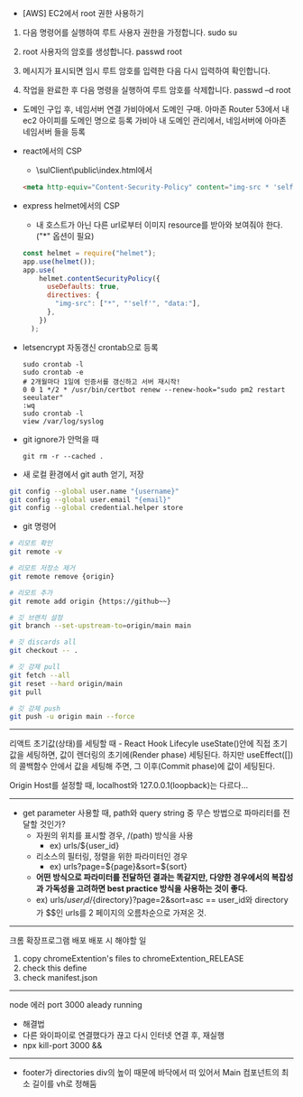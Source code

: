 - [AWS] EC2에서 root 권한 사용하기

1. 다음 명령어를 실행하여 루트 사용자 권한을 가정합니다.
sudo su

2. root 사용자의 암호를 생성합니다.
passwd root 

3. 메시지가 표시되면 임시 루트 암호를 입력한 다음 다시 입력하여 확인합니다.

4. 작업을 완료한 후 다음 명령을 실행하여 루트 암호를 삭제합니다.
passwd –d root

- 도메인 구입 후, 네임서버 연결
가비아에서 도메인 구매.
아마존 Router 53에서 내 ec2 아이피를 도메인 명으로 등록
가비아 내 도메인 관리에서, 네임서버에 아마존 네임서버 들을 등록

- react에서의 CSP

  - \sulClient\public\index.html에서

  ```html
  <meta http-equiv="Content-Security-Policy" content="img-src * 'self'">
  ```

- express helmet에서의 CSP

  - 내 호스트가 아닌 다른 url로부터 이미지 resource를 받아와 보여줘야 한다.("*" 옵션이 필요)

  ```javascript
  const helmet = require("helmet");
  app.use(helmet());
  app.use(
      helmet.contentSecurityPolicy({
        useDefaults: true,
        directives: {
          "img-src": ["*", "'self'", "data:"],
        },
      })
    );
  ```
- letsencrypt 자동갱신 crontab으로 등록
  ```shell
  sudo crontab -l
  sudo crontab -e
  # 2개월마다 1일에 인증서를 갱신하고 서버 재시작!
  0 0 1 */2 * /usr/bin/certbot renew --renew-hook="sudo pm2 restart seeulater"
  :wq
  sudo crontab -l
  view /var/log/syslog
  ```
- git ignore가 안먹을 때
  ```shell
  git rm -r --cached .
  ```
- 새 로컬 환경에서 git auth 얻기, 저장
```bash
git config --global user.name "{username}"
git config --global user.email "{email}"
git config --global credential.helper store
```
- git 명령어
```bash
# 리모트 확인
git remote -v

# 리모트 저장소 제거
git remote remove {origin}

# 리모트 추가
git remote add origin {https://github~~}

# 깃 브랜치 설정
git branch --set-upstream-to=origin/main main

# 깃 discards all
git checkout -- .

# 깃 강제 pull
git fetch --all
git reset --hard origin/main
git pull

# 깃 강제 push
git push -u origin main --force
```
---
리액트 초기값(상태)를 세팅할 때 - React Hook Lifecyle
useState()안에 직접 초기값을 세팅하면, 값이 렌더링의 초기에(Render phase) 세팅된다. 하지만 useEffect([]) 의 콜백함수 안에서 값을 세팅해 주면, 그 이후(Commit phase)에 값이 세팅된다.

Origin Host를 설정할 때, localhost와 127.0.0.1(loopback)는 다르다...

---
- get parameter 사용할 때, path와 query string 중 무슨 방법으로 파마리터를 전달할 것인가?
  - 자원의 위치를 표시할 경우, /(path) 방식을 사용
    - ex) urls/${user_id}
  - 리소스의 필터링, 정렬을 위한 파라미터인 경우
    - ex) urls?page=${page}&sort=${sort}
  - **어떤 방식으로 파라미터를 전달하던 결과는 똑같지만, 다양한 경우에서의 복잡성과 가독성을 고려하면 best practice 방식을 사용하는 것이 좋다.**
  - ex) urls/${user_id}/${directory}?page=2&sort=asc == user_id와 directory가 $$인 urls를 2 페이지의 오름차순으로 가져온 것.

---
크롬 확장프로그램 배포
배포 시 해야할 일
1. copy chromeExtention\'s files to chromeExtention_RELEASE
2. check this define
3. check manifest.json
---
node 에러
port 3000 aleady running
- 해결법
 - 다른 와이파이로 연결했다가 끊고 다시 인터넷 연결 후, 재실행
- npx kill-port 3000 &&
---
- footer가 directories div의 높이 때문에 바닥에서 떠 있어서 Main 컴포넌트의 최소 길이를 vh로 정해둠
